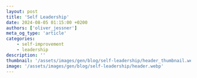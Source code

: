```yaml
---
layout: post
title: 'Self Leadership'
date: 2024-08-05 01:15:00 +0200
authors: ['oliver_jessner']
meta_og_type: 'article'
categories:
    - self-improvement
    - leadership
description: ''
thumbnail: '/assets/images/gen/blog/self-leadership/header_thumbnail.webp'
image: '/assets/images/gen/blog/self-leadership/header.webp'
---
```


